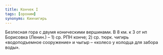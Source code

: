 ```yaml
---
title: Кончек I
tags: [ороним]
synonyms: Кинчигирь
---
```


Безлесная гора с двумя коническими вершинами. В 8 км. к З от нп Борисовка
(Ленин.) – 1) ср. РПН конче; 2) ср. тюрк. чигирь «водоподъемное сооружение» и
чыгыр – «колесо у колодца для забора воды».
